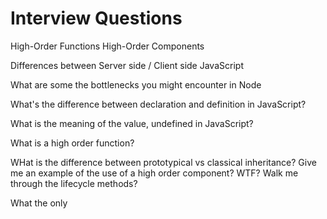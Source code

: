 # Interview Questions #

High-Order Functions
High-Order Components

Differences between Server side / Client side JavaScript

What are some the bottlenecks you might encounter in Node

What's the difference between declaration and definition in JavaScript?

What is the meaning of the value, undefined in JavaScript?

What is a high order function?

WHat is the difference between prototypical vs classical inheritance?
Give me an example of the use of a high order component?
  WTF?
Walk me through the lifecycle methods?

What the only
